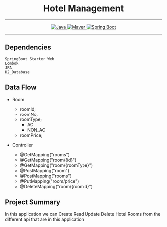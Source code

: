 # <h1 align = "center"> Hotel Management </h1>
___ 
<p align="center">
<a href="Java url">
    <img alt="Java" src="https://img.shields.io/badge/Java->=8-darkblue.svg" />
</a>
<a href="Maven url" >
    <img alt="Maven" src="https://img.shields.io/badge/maven-3.0.5-brightgreen.svg" />
</a>
<a href="Spring Boot url" >
    <img alt="Spring Boot" src="https://img.shields.io/badge/Spring Boot-3.0.6-brightgreen.svg" />
</a>
</p>

---

<p align="left">

## Dependencies
    SpringBoot Starter Web
    Lombok
    JPA
    H2_Database


## Data Flow
  * Room
      * roomId;
      * roomNo; 
      * roomType;
        *  AC
        * NON_AC
      * roomPrice;

  
* Controller
  * @GetMapping("rooms")
  * @GetMapping("room/{id}")
  * @GetMapping("room/{roomType}")
  * @PostMapping("room")
  * @PostMapping("rooms")
  * @PutMapping("room/price")
  * @DeleteMapping("room/{roomId}")
   

</p>



## Project Summary
In this application we can  Create Read Update Delete Hotel Rooms from the different api that are in this application
